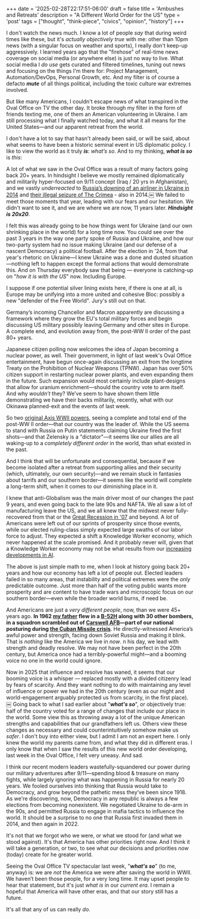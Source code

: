 +++
date = '2025-02-28T22:17:51-06:00'
draft = false
title = 'Ambushes and Retreats'
description = "A Different World Order for the US"
type = 'post'
tags = ["thought", "think-piece", "civics", "opinion", "history"]
+++

I don't watch the news much.  I know a lot of people *say* that during weird times like these, but it's *actually objectively true* with me: other than 10pm news (with a singular focus on weather and sports), I really don't keep-up aggressively.  I learned years ago that the "firehose" of real-time news coverage on social media (or anywhere else) is just no way to live.  What social media I *do use* gets curated and filtered timelines, tuning out news and focusing on the things I'm there for: Project Management, Automation/DevOps, Personal Growth, etc.  And my filter is of course a defacto ***mute*** of all things political, including the toxic culture war extremes involved.  

But like many Americans, I couldn't escape news of what transpired in the Oval Office on TV the other day.  It broke through my filter in the form of friends texting me, one of them an American volunteering in Ukraine.  I am still processing what I finally watched today, and what it all means for the United States—and our apparent retreat from the world.  

I don't have a lot to say that hasn't already been said, or will be said, about what seems to have been a historic seminal event in US diplomatic policy.  I like to view the world as it truly ***is***: *what’s so*. And to my thinking, ***what is so*** is *this*:    

A lot of what we saw in the Oval Office was a result of many factors going back 20+ years.  In hindsight I believe we mostly remained diplomatically and militarily hyper-focused on 9/11 concept (Iraq / 20 yrs in Afghanistan), and we vastly *underreacted* to [Russia’s downing of an airliner in Ukraine in 2014](https://en.wikipedia.org/wiki/Malaysia_Airlines_Flight_17) and [their illegal seizure of The Crimea](https://en.wikipedia.org/wiki/Annexation_of_Crimea_by_the_Russian_Federation) - also in 2014.￼ We failed to meet those moments that year, leading with our fears and our hesitation. We didn't want to see it, and we are where we are now, 11 years later.  ***Hindsight is 20x20***.  
 
I felt this was already going to be how things went for Ukraine (and our own shrinking place in the world) for a long time now. 
 You could see over the past 3 years in the way one party spoke of Russia and Ukraine, and how our two-party system had no issue making Ukraine (and our defense of a nascent Democracy) a political football.  After the election in '24, from that year's rhetoric on Ukraine—I knew Ukraine was a done and dusted situation—nothing left to happen except the formal actions that would demonstrate this. And on Thursday everybody saw that being — everyone is catching-up on "*how it is with the US*" now.  Including Europe.  

I suppose if one potential silver lining exists here, if there is one at all, is Europe may be unifying into a more united and cohesive Bloc: possibly a new "defender of the Free World".  Jury's still out on that.   

Germany’s incoming Chancellor and Macron apparently are discussing a framework where they grow the EU's total military forces and begin discussing US military possibly leaving Germany and other sites in Europe.  A complete end, and evolution away from, the post-WW II order of the past 80+ years.   

Japanese citizen polling now welcomes the idea of Japan becoming a nuclear power, as well.  Their government, in light of last week's Oval Office entertainment, have begun once-again discussing an exit from the longtime Treaty on the Prohibition of Nuclear Weapons (TPNW).  Japan has over 50% citizen support in restarting nuclear power plants, and even expanding them in the future.  Such expansion would most certainly include plant-designs that allow for uranium enrichment—should the country vote to arm itself.  And why *wouldn’t* they?  We’ve seem to have shown them little demonstrating we have their backs militarily, recently, what with our Okinawa planned-exit and the events of last week.  

So two [original Axis WWII powers](https://en.wikipedia.org/wiki/Axis_powers), seeing a complete and total end of the post-WW II order—that our country was the leader of.  While the US seems to stand with Russia on Putin statements claiming Ukraine fired the first shots—and that Zelensky is a "dictator"—it seems like our allies are all waking-up to a *completely different order* in the world, than what existed in the past.  

And I think that will be unfortunate and consequential, because if we become isolated after a retreat from supporting allies and their security (which, ultimately, our own security)—and we remain stuck in fantasies about tarrifs and our southern border—it seems like the world will complete a long-term shift, when it comes to our diminishing place in it.  

I knew that anti-Globalism was the main driver most of our changes the past 9 years, and even going back to the late 90s and NAFTA. We all saw a lot of manufacturing leave the US, and we all knew that the midwest never fully-recovered from that or the [Great Recession in '07](https://en.wikipedia.org/wiki/Great_Recession) and beyond.  A *lot* of Americans were left out of our sprints of prosperity since those events, while our elected ruling-class simply expected large swaths of our labor force to adjust.  They expected a shift a Knowledge Worker economy, which never happened at the scale promised.  And it probably never will, given that a Knowledge Worker economy may not be what results from our [increasing developments in AI](https://en.wikipedia.org/wiki/Workplace_impact_of_artificial_intelligence).  

The above is just simple math to me, when I look at history going back 20+ years and how our economy has left a lot of people out.  Elected leaders failed in so many areas, that instability and political extremes were the *only* predictable outcome. Just more than half of the voting public wants more prosperity and are content to have trade wars and microscopic focus on our southern border—even while the broader world burns, if need be.  

And Americans are just a *very different people*, now, than we were 45+ years ago.  **In 1962 [my father](https://julianwest.me/Blog/posts/images/Dad_AirForce.jpg) flew in a [B-52H](https://www.af.mil/About-Us/Fact-Sheets/Display/Article/104465/b-52h-stratofortress/) along with 30 other bombers, in a squadron scrambled out of [Carswell AFB](https://en.wikipedia.org/wiki/Carswell_Air_Force_Base)—part of our national posturing during [the Cuban Missile crisis](https://en.wikipedia.org/wiki/Cuban_Missile_Crisis)**. He directly-witnessed America’s awful power and strength, facing down Soviet Russia and making it blink. That is *nothing* like the America we live in *now*.  n his day, we lead with strength and deadly resolve.  We may not have been perfect in the 20th century, but America once had a terribly-powerful might—and a booming voice no one in the world could ignore.  

Now in 2025 that influence and resolve has waned, it seems that our booming voice is a whisper — replaced mostly with a divided citizenry lead by fears of scarcity.  And they want nothing to do with maintaining any level of influence or power we had in the 20th century (even as our might and world-engagement arguably protected us from scarcity, in the first place).  
￼
Going back to what I sad earlier about "***what's so***", or objectively true: half of the country voted for a range of changes that include our place in the world.  Some view this as throwing away a lot of the unique American strengths and capabilities that our grandfathers left us.  Others view these changes as necessary and could counterintuitively somehow make us *safer*.   I don't buy into either view, but I admit I am not an expert here.  I only knew the world my parents came from, and what they did in different eras.  I only know that when I saw the results of this new world order developing, last week in the Oval Office, I felt very uneasy.  And sad.  

I think our recent modern leaders wastefully-squandered our power during our military adventures after 9/11—spending blood & treasure on many fights, while largely ignoring what was happening in Russia for nearly 20 years. We fooled ourselves into thinking that Russia would take to Democracy, and grow beyond the pathetic mess they’ve been since 1918.  As we're discovering, now, Democracy in any republic is always a few elections from becoming nonexistent.  We negotiated Ukraine to de-arm in the 90s, and permitted Russia to engage in mafia tactics to influence the world.  It should be a surprise to no one that Russia first invaded them in 2014, and then again in 2022.  

It's not that we forgot who we were, or what we stood for (and what we stood against). It's that America has other priorities right now.  And I think it will take a generation, or two, to see what our decisions and priorities *now* (today) create for he greater world.  

Seeing the Oval Office TV spectacular last week, "***what's so***" (to me, anyway) is: we are *not* the America we were after saving the world in WWII.  We haven’t been those people, for a very long time.  It may upset people to hear that statement, but it's just *what is* in our *current era*.  I remain a hopeful that America will have other eras, and that our story still has a future.  

It's all that any of us can really *do*.  